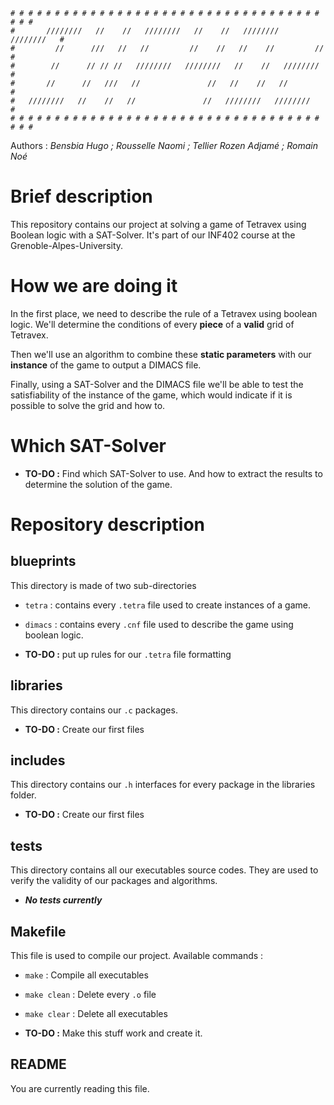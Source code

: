     # # # # # # # # # # # # # # # # # # # # # # # # # # # # # # # # # # # # # #
    #       ////////   //    //   ////////   //    //   ////////   ////////   #
    #         //      ///   //   //         //    //   //    //         //    #
    #        //      // // //   ////////   ////////   //    //   ////////     #
    #       //      //   ///   //               //   //    //   //            #
    #   ////////   //    //   //               //   ////////   ////////       #
    # # # # # # # # # # # # # # # # # # # # # # # # # # # # # # # # # # # # # #

Authors : _Bensbia Hugo ; Rousselle Naomi ; Tellier Rozen Adjamé ; Romain Noé_

# Brief description

This repository contains our project at solving a game of Tetravex using Boolean logic with a SAT-Solver. It's part of our INF402 course at the Grenoble-Alpes-University.

# How we are doing it

In the first place, we need to describe the rule of a Tetravex using boolean logic. We'll determine the conditions of every **piece** of a **valid** grid of Tetravex. 

Then we'll use an algorithm to combine these **static parameters** with our **instance** of the game to output a DIMACS file. 

Finally, using a SAT-Solver and the DIMACS file we'll be able to test the satisfiability of the instance of the game, which would indicate if it is possible to solve the grid and how to.
 
# Which SAT-Solver 

- **TO-DO :** Find which SAT-Solver to use. And how to extract the results to determine the solution of the game.

# Repository description

## blueprints

This directory is made of two sub-directories
- `tetra`   : contains every `.tetra` file used to create instances of a game.
- `dimacs`  : contains every `.cnf` file used to describe the game using boolean logic.

- **TO-DO :** put up rules for our `.tetra` file formatting

## libraries

This directory contains our `.c` packages.

- **TO-DO :** Create our first files

## includes

This directory contains our `.h` interfaces for every package in the libraries folder.

- **TO-DO :** Create our first files

## tests

This directory contains all our executables source codes. They are used to verify the validity of our packages and algorithms.

- ***No tests currently***

## Makefile

This file is used to compile our project.
Available commands :

- `make`        : Compile all executables
- `make clean`  : Delete every `.o` file
- `make clear`  : Delete all executables

- **TO-DO :** Make this stuff work and create it.

## README

You are currently reading this file.
